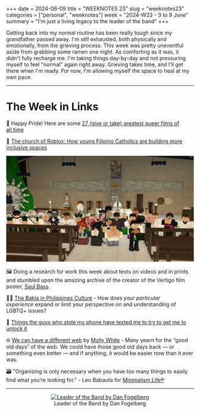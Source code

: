 +++
date = 2024-06-09
title = "WEEKNOTES 23"
slug = "weeknotes23"
categories = ["personal", "weeknotes"]
week = "2024-W23 - 3 to 9 June"
summary = "I'm just a living legacy to the leader of the band"
+++

Getting back into my normal routine has been really tough since my grandfather passed away. I'm still exhausted, both physically and emotionally, from the grieving process. This week was pretty uneventful aside from grabbing some ramen one night. As comforting as it was, it didn't fully recharge me. I'm taking things day-by-day and not pressuring myself to feel "normal" again right away. Grieving takes time, and I'll get there when I'm ready. For now, I'm allowing myself the space to heal at my own pace.

---

# The Week in Links

🎥 Happy Pride! Here are some [27 (give or take) greatest queer films of all time](https://gorhamandhenry.com/2023/06/27/27-give-or-take-of-the-best-queer-films-of-all-time/)

👾 [The church of Roblox: How young Filipino Catholics are building more inclusive spaces](https://restofworld.org/2024/roblox-church-filipino-catholics/)

![Roblox Filipino Catholics has an open-door policy for participants. Roblox Filipino Catholics on Facebook](content/weeknotes/weeknotes23/roblox-20240613.png "Roblox Filipino Catholics has an open-door policy for participants. Roblox Filipino Catholics on Facebook")

🖼️ Doing a research for work this week about texts on videos and in prints and stumbled upon the amazing archive of the creator of the Vertigo film poster, [Saul Bass](https://filmartgallery.com/pages/saul-bass-archive).

🏳️‍🌈 [The Bakla in Philippines Culture](https://sikodiwa.substack.com/i/145182884/the-bakla-in-philippine-culture) - How does _your particular experience_ expand or limit your perspective on and understanding of LGBTQ+ issues?

💬 [Things the guys who stole my phone have texted me to try to get me to unlock it](https://gothamist.com/news/things-the-guys-who-stole-my-phone-have-texted-me-to-try-to-get-me-to-unlock-it)

🌐 [We can have a different web](https://www.citationneeded.news/we-can-have-a-different-web/) by [Molly White](https://www.citationneeded.news/author/molly/) - Many yearn for the “good old days” of the web. We could have those good old days back — or something even better — and if anything, it would be easier now than it ever was.

🗃️ "Organizing is only necessary when you have too many things to easily find what you’re looking for." - Leo Babauta for [Minimalism Life®](https://minimalism.substack.com/p/minimalism-is-the-end-of-organizing)

---

<div align="center">
   <a href="https://open.spotify.com/track/3O4s2m47MFhnGqmpkjoKYk?si=a934824754c94995"><img src="/weeknotes/weeknote23/dan-fogelberg.jpg" alt="Leader of the Band by Dan Fogelberg" width="450">
</a>
<figcaption>Leader of the Band by Dan Fogelberg</figcaption>
</figure>
</div>